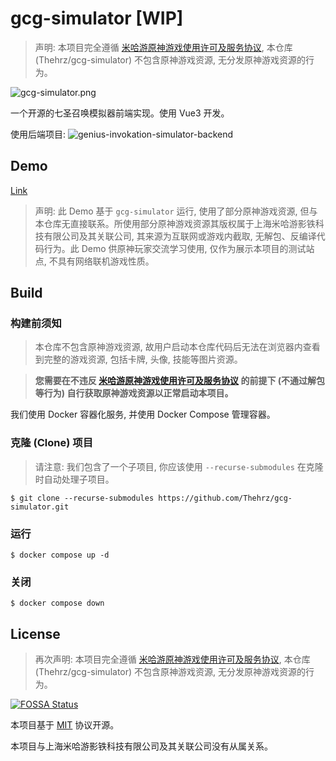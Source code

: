 # gcg-simulator [WIP]

> 声明: 本项目完全遵循 [米哈游原神游戏使用许可及服务协议](https://ys.mihoyo.com/main/company/agreement), 本仓库 (Thehrz/gcg-simulator) 不包含原神游戏资源, 无分发原神游戏资源的行为。

![gcg-simulator.png](https://s2.loli.net/2023/06/28/a7uclbAWYFnCTXh.png)

一个开源的七圣召唤模拟器前端实现。使用 Vue3 开发。

使用后端项目: ![genius-invokation-simulator-backend](https://github.com/sunist-c/genius-invokation-simulator-backend)

## Demo

[Link](https://gcg-simulator.nahida.work)

> 声明: 此 Demo 基于 `gcg-simulator` 运行, 使用了部分原神游戏资源, 但与本仓库无直接联系。所使用部分原神游戏资源其版权属于上海米哈游影铁科技有限公司及其关联公司, 其来源为互联网或游戏内截取, 无解包、反编译代码行为。此 Demo 供原神玩家交流学习使用, 仅作为展示本项目的测试站点, 不具有网络联机游戏性质。

## Build

### 构建前须知

> 本仓库不包含原神游戏资源, 故用户启动本仓库代码后无法在浏览器内查看到完整的游戏资源, 包括卡牌, 头像, 技能等图片资源。

> **您需要在不违反 [米哈游原神游戏使用许可及服务协议](https://ys.mihoyo.com/main/company/agreement) 的前提下 (不通过解包等行为) 自行获取原神游戏资源以正常启动本项目。**

我们使用 Docker 容器化服务, 并使用 Docker Compose 管理容器。

### 克隆 (Clone) 项目

> 请注意: 我们包含了一个子项目, 你应该使用 `--recurse-submodules` 在克隆时自动处理子项目。

```shell
$ git clone --recurse-submodules https://github.com/Thehrz/gcg-simulator.git
```

### 运行

```shell
$ docker compose up -d
```

### 关闭

```shell
$ docker compose down
```

## License

> 再次声明: 本项目完全遵循 [米哈游原神游戏使用许可及服务协议](https://ys.mihoyo.com/main/company/agreement), 本仓库 (Thehrz/gcg-simulator) 不包含原神游戏资源, 无分发原神游戏资源的行为。

[![FOSSA Status](https://app.fossa.com/api/projects/git%2Bgithub.com%2FThehrz%2Fgcg-simulator.svg?type=large)](https://app.fossa.com/projects/git%2Bgithub.com%2FThehrz%2Fgcg-simulator?ref=badge_large)

本项目基于 [MIT](https://github.com/Thehrz/gcg-simulator/blob/master/LICENSE) 协议开源。

本项目与上海米哈游影铁科技有限公司及其关联公司没有从属关系。
